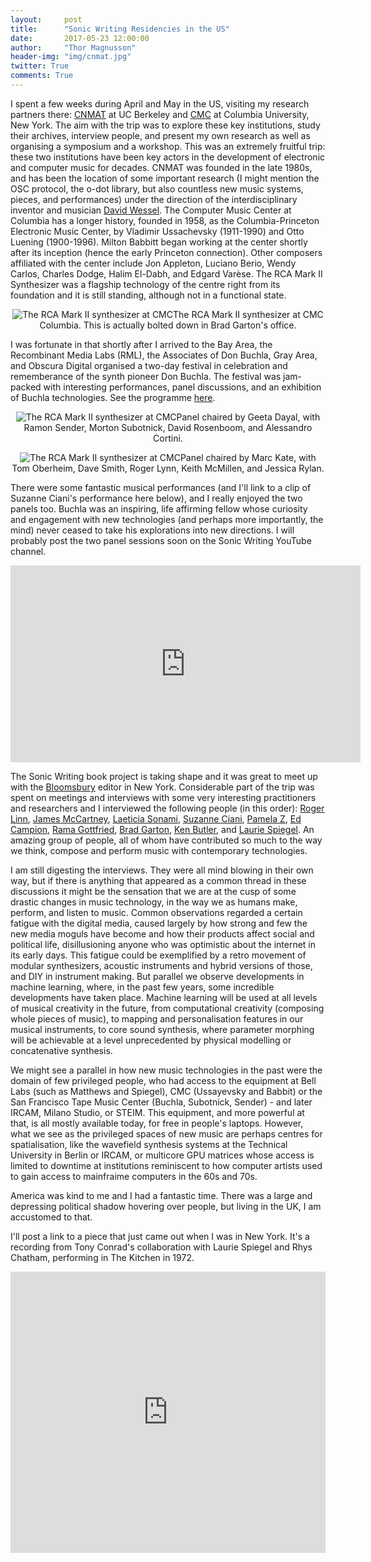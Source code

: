 ```yaml
---
layout:     post
title:      "Sonic Writing Residencies in the US"
date:       2017-05-23 12:00:00
author:     "Thor Magnusson"
header-img: "img/cnmat.jpg"
twitter: True
comments: True
---
```


I spent a few weeks during April and May in the US, visiting my research partners there: <a href="http://cnmat.berkeley.edu">CNMAT</a> at UC Berkeley and <a href="http://cmc.music.columbia.edu">CMC</a> at Columbia University, New York. The aim with the trip was to explore these key institutions, study their archives, interview people, and present my own research as well as organising a symposium and a workshop. This was an extremely fruitful trip: these two institutions have been key actors in the development of electronic and computer music for decades. CNMAT was founded in the late 1980s, and has been the location of some important research (I might mention the OSC protocol, the o-dot library, but also countless new music systems, pieces, and performances) under the direction of the interdisciplinary inventor and musician <a href="http://music.berkeley.edu/who-was-david-wessel/">David Wessel</a>. The Computer Music Center at Columbia has a longer history, founded in 1958, as the Columbia-Princeton Electronic Music Center, by Vladimir Ussachevsky (1911-1990) and Otto Luening (1900-1996). Milton Babbitt began working at the center shortly after its inception (hence the early Princeton connection). Other composers affiliated with the center include Jon Appleton, Luciano Berio, Wendy Carlos, Charles Dodge, Halim El-Dabh, and Edgard Varèse. The RCA Mark II Synthesizer was a flagship technology of the centre right from its foundation and it is still standing, although not in a functional state.

<p><center><img src="{{ site.baseurl }}/img/markII.jpg" alt="The RCA Mark II synthesizer at CMC"><span class="caption text-muted">The RCA Mark II synthesizer at CMC Columbia. This is actually bolted down in Brad Garton's office.</span></center></p>

I was fortunate in that shortly after I arrived to the Bay Area, the Recombinant Media Labs (RML), the Associates of Don Buchla, Gray Area, and Obscura Digital organised a two-day festival in celebration and rememberance of the synth pioneer Don Buchla. The festival was jam-packed with interesting performances, panel discussions, and an exhibition of Buchla technologies. See the programme <a href="http://grayarea.org/event/don-buchla-memorial-concerts/">here</a>.

<p><center><img src="{{ site.baseurl }}/img/day1.jpg" alt="The RCA Mark II synthesizer at CMC"><span class="caption text-muted">Panel chaired by Geeta Dayal, with Ramon Sender, Morton Subotnick, David Rosenboom, and Alessandro Cortini.</span></center></p>

<p><center><img src="{{ site.baseurl }}/img/day2.jpg" alt="The RCA Mark II synthesizer at CMC"><span class="caption text-muted">Panel chaired by Marc Kate, with Tom Oberheim, Dave Smith, Roger Lynn, Keith McMillen, and Jessica Rylan.</span></center></p>

There were some fantastic musical performances (and I'll link to a clip of Suzanne Ciani's performance here below), and I really enjoyed the two panels too. Buchla was an inspiring, life affirming fellow whose curiosity and engagement with new technologies (and perhaps more importantly, the mind) never ceased to take his explorations into new directions. I will probably post the two panel sessions soon on the Sonic Writing YouTube channel.

<iframe width="560" height="315" src="https://www.youtube.com/embed/FXhaw_T2Y1Y" frameborder="0" allowfullscreen></iframe>

The Sonic Writing book project is taking shape and it was great to meet up with the <a href="http://www.bloomsbury.com/uk/academic/academic-subjects/music-and-sound-studies/">Bloomsbury</a> editor in New York. Considerable part of the trip was spent on meetings and interviews with some very interesting practitioners and researchers and I interviewed the following people (in this order): <a href="http://www.rogerlinndesign.com">Roger Linn</a>, <a href="http://audiosynth.com">James McCartney</a>, <a href="http://sonami.net">Laeticia Sonami</a>, <a href="http://sevwave.com">Suzanne Ciani</a>, <a href="http://www.pamelaz.com">Pamela Z</a>, <a href="http://www.edmundcampion.com">Ed Campion</a>, <a href="http://www.ramagottfried.com">Rama Gottfried</a>, <a href="http://sites.music.columbia.edu/brad/">Brad Garton</a>, <a href="https://kenbutler.squarespace.com">Ken Butler</a>, and <a href="http://retiary.org/ls/">Laurie Spiegel</a>. An amazing group of people, all of whom have contributed so much to the way we think, compose and perform music with contemporary technologies. 

I am still digesting the interviews. They were all mind blowing in their own way, but if there is anything that appeared as a common thread in these discussions it might be the sensation that we are at the cusp of some drastic changes in music technology, in the way we as humans make, perform, and listen to music. Common observations regarded a certain fatigue with the digital media, caused largely by how strong and few the new media moguls have become and how their products affect social and political life, disillusioning anyone who was optimistic about the internet in its early days. This fatigue could be exemplified by a retro movement of modular synthesizers, acoustic instruments and hybrid versions of those, and DIY in instrument making. But parallel we observe developments in machine learning, where, in the past few years, some incredible developments have taken place. Machine learning will be used at all levels of musical creativity in the future, from computational creativity (composing whole pieces of music), to mapping and personalisation features in our musical instruments, to core sound synthesis, where parameter morphing will be achievable at a level unprecedented by physical modelling or concatenative synthesis. 

We might see a parallel in how new music technologies in the past were the domain of few privileged people, who had access to the equipment at Bell Labs (such as Matthews and Spiegel), CMC (Ussayevsky and Babbit) or the San Francisco Tape Music Center (Buchla, Subotnick, Sender) - and later IRCAM, Milano Studio, or STEIM. This equipment, and more powerful at that, is all mostly available today, for free in people's laptops. However, what we see as the privileged spaces of new music are perhaps centres for spatialisation, like the wavefield synthesis systems at the Technical University in Berlin or IRCAM, or multicore GPU matrices whose access is limited to downtime at institutions reminiscent to how computer artists used to gain access to mainfraime computers in the 60s and 70s. 

America was kind to me and I had a fantastic time. There was a large and depressing political shadow hovering over people, but living in the UK, I am accustomed to that.

I'll post a link to a piece that just came out when I was in New York. It's a recording from Tony Conrad's collaboration with Laurie Spiegel and Rhys Chatham, performing in The Kitchen in 1972.

<iframe width="100%" height="450" scrolling="no" frameborder="no" src="https://w.soundcloud.com/player/?url=https%3A//api.soundcloud.com/tracks/315406792&amp;auto_play=false&amp;hide_related=false&amp;show_comments=true&amp;show_user=true&amp;show_reposts=false&amp;visual=true"></iframe>

